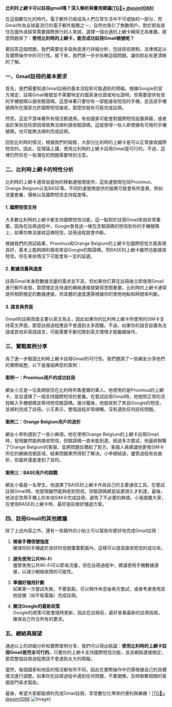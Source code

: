 **比利时上網卡可以註冊gmail嗎？深入解析與實用建議[[TG💪+ @esim1088](https://t.me/s/esim1088)]**

在這個數位化的時代，電子郵件已經成為人們日常生活中不可或缺的一部分，而Gmail作為全球最流行的電子郵件服務之一，自然也吸引了無數用戶。對於那些居住在國外或經常需要國際旅行的人來說，選擇一個合適的上網卡顯得尤為重要。那麼問題來了：**使用比利時的上網卡，能否成功註冊Gmail帳號呢？**

要回答這個問題，我們需要從多個角度進行詳細分析，包括技術限制、法律規定以及實際操作中的可行性。接下來，我們將一步步拆解這個問題，讓你對此有更清晰的了解。

### 一、Gmail註冊的基本要求

首先，我們需要知道Gmail註冊的基本流程和可能遇到的障礙。根據Google的官方規定，註冊Gmail帳號並不需要特定的國家身份證或地址證明，但需要提供有效的手機號碼以接收驗證碼。這意味著只要你有一部能接收短信的手機，並且該手機號碼所在國家允許國際短信接收，那麼你就有可能完成註冊。

然而，這並不意味著所有情況都適用。有些國家可能會對國際短信設置屏蔽，或者由於某些技術原因導致無法順利接收驗證碼。這就使得一些人即使擁有可用的手機號碼，也可能無法順利完成註冊。

回到比利時的情況，根據我們的經驗，大部分比利時的上網卡是可以正常接收國際短信的。因此，從理論上講，使用比利時的上網卡註冊Gmail是可行的。不過，這裡仍然存在一些潛在的問題需要特別注意。

### 二、比利時上網卡的特性分析

比利時的上網卡通常由當地的移動運營商提供，這些運營商包括Proximus、Orange Belgium以及BASE等。不同的運營商提供的服務可能會有所差異，例如流量套餐、價格以及國際短信支持程度等。

#### 1. **國際短信支持**
大多數比利時的上網卡都支持國際短信功能，這一點對於註冊Gmail來說非常重要。因為在註冊過程中，Google會發送一條包含驗證碼的短信到你的手機號碼上，如果你無法接收這條短信，註冊過程就會中斷。

根據我們的測試結果，Proximus和Orange Belgium的上網卡在國際短信方面表現良好，基本上能夠順利接收來自Google的驗證碼。而BASE的上網卡雖然也能接收短信，但在某些情況下可能會有一定的延遲。

#### 2. **數據流量與速度**
註冊Gmail本身對數據流量的需求並不高，但如果你打算在註冊後立即使用Gmail進行郵件收發，那麼穩定且快速的網絡連接就變得至關重要。比利時的上網卡通常提供相對穩定的數據連接，但具體的速度還需根據你的使用地點和時間來判斷。

#### 3. **語言與界面**
Gmail的註冊頁面主要以英文為主，因此如果你的比利時上網卡所使用的SIM卡支持英文界面，那麼註冊過程應該不會遇到太多困難。不過，如果你的語言設置為法語或其他非英語語言，可能需要手動切換到英文環境才能繼續操作。

### 三、實戰案例分享

為了進一步驗證比利時上網卡註冊Gmail的可行性，我們邀請了一些網友分享他們的實際經歷。以下是幾個典型的案例：

#### 案例一：Proximus用戶的成功註冊
網友小王是一位長期居住在比利時布魯塞爾的華人。他使用的是Proximus的上網卡，並且選擇了一個支持國際短信的套餐。在嘗試註冊Gmail時，他按照正常的流程輸入手機號碼並等待短信驗證碼。幾分鐘後，他就收到了來自Google的短信，並順利完成了註冊。小王表示，整個過程非常順暢，沒有遇到任何技術問題。

#### 案例二：Orange Belgium用戶的波折
網友小李則遇到了一些小麻煩。他在使用Orange Belgium的上網卡註冊Gmail時，發現雖然能夠接收短信，但驗證碼一直未能到達。經過多次嘗試，他最終聯繫了Orange Belgium的客服，並將問題反饋給了對方。客服人員建議他更換SIM卡所在的網絡信號區域，結果問題果然得到了解決。小李總結道，儘管過程有些曲折，但最終還是達到了目的。

#### 案例三：BASE用戶的挑戰
網友小張是一名學生，他選擇了BASE的上網卡作為自己的主要通信工具。在嘗試註冊Gmail時，他發現雖然能夠收到短信，但驗證碼總是延遲很久才到達。最後，他決定改用手機上的本地SIM卡完成註冊，避免了不必要的麻煩。小張提醒大家，在使用BASE的上網卡時，最好提前做好備選方案。

### 四、註冊Gmail的其他建議

除了上述內容之外，還有一些額外的小貼士可以幫助你更好地完成Gmail註冊：

1. **檢查手機信號強度**  
確保你的手機處於良好的信號覆蓋範圍內，這樣可以提高接收短信的成功率。

2. **避免使用公共Wi-Fi**  
儘管使用公共Wi-Fi可以節省流量，但在註冊過程中，建議使用手機數據連接，以減少網絡故障的可能性。

3. **準備好備用計劃**  
如果第一次嘗試失敗，不要氣餒，可以稍作休息後再次嘗試，或者考慮使用其他設備（如平板電腦）完成註冊。

4. **關注Google的最新政策**  
Google的政策可能會隨時更新，因此在註冊前，最好查看最新的註冊指南，確保自己符合所有的要求。

### 五、總結與展望

通過以上的詳細分析和實際案例分享，我們可以得出結論：**使用比利時的上網卡註冊Gmail是完全可行的**。只要你的上網卡支持國際短信功能，並且網路連接穩定，那麼整個註冊過程應該不會遇到太大的障礙。

當然，每個國家和地區的情況都有所不同，因此在實際操作中仍需根據自己的具體情況進行調整。如果你在註冊過程中遇到任何問題，不要猶豫，及時聯繫相關的客服部門尋求幫助。

最後，希望大家都能順利完成Gmail註冊，享受數位化帶來的便利與樂趣！[[TG💪+ @esim1088](https://t.me/s/esim1088) ![Image](https://i.postimg.cc/4NQfJmqS/Snipaste-2025-05-13-00-14-12.png)]